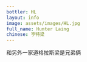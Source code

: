 ```yaml
---
bottler: HL
layout: info
image: assets/images/HL.jpg
full_name: Hunter Laing
chinese: 亨特梁
---
```

和另外一家道格拉斯梁是兄弟俩
